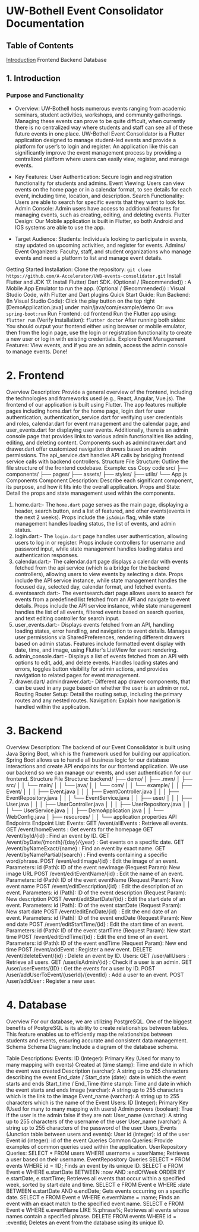 # UW-Bothell Event Consolidator Documentation
## Table of Contents
[Introduction](/Introduction)
Frontend
Backend
Database

## 1. Introduction
### Purpose and Functionality
- Overview: 
UW-Bothell hosts numerous events ranging from academic seminars, student activities, workshops, and community gatherings. Managing these events can prove to be quite difficult, when currently there is no centralized way where students and staff can see all of these future events in one place. UW-Bothell Event Consolidator is a Flutter application designed to manage student-led events and provide a platform for user’s to login and register. An application like this can significantly improve the event management process by providing a centralized platform where users can easily view, register, and manage events.
- Key Features:
User Authentication: Secure login and registration functionality for students and admins.
Event Viewing: Users can view events on the home page or in a calendar format, to see details for each event, including time, location, and description.
Search Functionality: Users are able to search for specific events that they want to look for. 
Admin Console: Admin users have access to additional features for managing events, such as creating, editing, and deleting events.
Flutter Design: Our Mobile application is built in Flutter, so both Android and IOS systems are able to use the app. 

- Target Audience: 
Students: Individuals looking to participate in events, stay updated on upcoming activities, and register for events.
Admins/ Event Organizers: Faculty, staff, and student organizations who manage events and need a platform to list and manage event details.

Getting Started
Installation: 
Clone the repository:
`git clone https://github.com/A-Accelerator/UWB-events-consolidator.git`
Install Flutter and JDK 17. 
Install Flutter/ Dart SDK. 
(Optional / (Recommended)) : A Mobile App Emulator to run the app. 
(Optional / (Recommended)) : Visual Studio Code, with Flutter and Dart plugins
Quick Start Guide:
Run Backend: 
(In Visual Studio Code): Click the play button on the top right 
	[DemoApplication.java] under main/java/com/example/demo 
Or: `mvn spring-boot:run`
Run Frontend: 
cd frontend 
Run the Flutter app using: `flutter run`
(Verify Installation): `flutter doctor`
After running both sides: 
You should output your frontend either using browser or mobile emulator, then from the login page, use the login or registration functionality to create a new user or log in with existing credentials. 
Explore Event Management Features: 
View events, and if you are an admin, access the admin console to manage events.
	Done!

# 2. Frontend
Overview
Description: Provide a general overview of the frontend, including the technologies and frameworks used (e.g., React, Angular, Vue.js).
The frontend of our application is built using Flutter. The app features multiple pages including home.dart for the home page, login.dart for user authentication, authentication_service.dart for verifying user credentials and roles, calendar.dart for event management and the calendar page, and user_events.dart for displaying user events. Additionally, there is an admin console page that provides links to various admin functionalities like adding, editing, and deleting content. Components such as admindrawer.dart and drawer.dart offer customized navigation drawers based on admin permissions. The api_service.dart handles API calls by bridging frontend service calls with backend controllers.
Structure
File Structure: Outline the file structure of the frontend codebase.
Example:
css
Copy code
src/
├── components/
├── pages/
├── assets/
├── styles/
├── utils/
└── App.js
Components
Component Description: Describe each significant component, its purpose, and how it fits into the overall application.
Props and State: Detail the props and state management used within the components.
1. home.dart:- The `home.dart` page serves as the main page, displaying a header, search button, and a list of featured, and other events(events in the next 2 weeks). Props include the `isAdmin` flag, while state management handles loading status, the list of events, and admin status.
2. login.dart:- The `login.dart` page handles user authentication, allowing users to log in or register. Props include controllers for username and password input, while state management handles loading status and authentication responses.
3. calendar.dart:- The calendar.dart page displays a calendar with events fetched from the api service (which is a bridge for the backend controllers), allowing users to view events by selecting a date. Props include the API service instance, while state management handles the focused day, selected day, calendar format, and fetched events.
4. eventsearch.dart:- The eventsearch.dart page allows users to search for events from a predefined list fetched from an API and navigate to event details. Props include the API service instance, while state management handles the list of all events, filtered events based on search queries, and text editing controller for search input.
5. user_events.dart:- Displays events fetched from an API, handling loading states, error handling, and navigation to event details. Manages user permissions via SharedPreferences, rendering different drawers based on admin status. Features include formatted event display with date, time, and image, using Flutter's ListView for event rendering.
6. admin_console.dart:- Displays a list of events fetched from an API with options to edit, add, and delete events. Handles loading states and errors, toggles button visibility for admin actions, and provides navigation to related pages for event management.
7. drawer.dart/ admindrawer.dart:- Different app drawer components, that can be used in any page based on whether the user is an admin or not.
Routing
Router Setup: Detail the routing setup, including the primary routes and any nested routes.
Navigation: Explain how navigation is handled within the application.

# 3. Backend
Overview
Description: 
The backend of our Event Consolidator is built using Java Spring Boot, which is the framework used for building our application. Spring Boot allows us to handle all business logic for our database interactions and create API endpoints for our frontend application. We use our backend so we can manage our events, and user authentication for our frontend. 
Structure
File Structure: 
backend/
├── demo/
│   ├── .mvn/
│   ├── src/
│   │   └── main/
│   │       └── java/
│   │           └── com/
│   │               └── example/
│   │                   ├── Event/
│   │                   │   ├── Event.java
│   │                   │   ├── EventController.java
│   │                   │   ├── EventRepository.java
│   │                   │   └── EventService.java
│   │                   ├── user/
│   │                   │   ├── User.java
│   │                   │   ├── UserController.java
│   │                   │   ├── UserRepository.java
│   │                   │   └── UserService.java
│   │                   ├── DemoApplication.java
│   │                   └── WebConfig.java
│   ├── resources/
│   │   └── application.properties
API Endpoints
Endpoint List: 
Events: 
GET /event/allEvents :  Retrieve all events.
GET /event/homeEvents :  Get events for the homepage
GET /event/byId/{id} : Find an event by ID.
GET /event/byDate/{month}/{day}/{year} : Get events on a specific date.
GET /event/byNameExact/{name} : Find an event by exact name.
GET /event/byNamePartial/{search} : Find events containing a specific word/phrase.
POST /event/editImage/{id} : Edit the image of an event.
Parameters:
id (Path): ID of the event
newImage (Request Param): New image URL
POST /event/editEventName/{id} : Edit the name of an event.
Parameters:
id (Path): ID of the event
eventName (Request Param): New event name
POST /event/editDescription/{id} : Edit the description of an event.
Parameters:
id (Path): ID of the event
description (Request Param): New description
POST /event/editStartDate/{id} : Edit the start date of an event.
Parameters:
id (Path): ID of the event
startDate (Request Param): New start date
POST /event/editEndDate/{id} : Edit the end date of an event.
Parameters:
id (Path): ID of the event
endDate (Request Param): New end date
POST /event/editStartTime/{id} : Edit the start time of an event.
Parameters:
id (Path): ID of the event
startTime (Request Param): New start time
POST /event/editEndTime/{id} : Edit the end time of an event.
Parameters:
id (Path): ID of the event
endTime (Request Param): New end time
POST /event/addEvent : Register a new event.
DELETE /event/deleteEvent/{id} : Delete an event by ID.
Users:
GET /user/allUsers : Retrieve all users.
GET /user/isAdmin/{id} : Check if a user is an admin.
GET /user/userEvents/{ID} : Get the events for a user by ID.
POST /user/addUserToEvent/{userId}/{eventId} : Add a user to an event.
POST  /user/addUser :  Register a new user.

# 4. Database
Overview
For our database, we are utilizing PostgreSQL. One of the biggest benefits of PostgreSQL is its ability to create relationships between tables. This feature enables us to efficiently map the relationships between students and events, ensuring accurate and consistent data management.
Schema
Schema Diagram: Include a diagram of the database schema.

Table Descriptions: 
Events:
ID (Integer): Primary Key (Used for many to many mapping with events)
Created at (time stamp): Time and date in which the event was created
Description (varchar): A string up to 255 characters describing the event 
End_date / Start_date (date): date in which the event starts and ends
Start_time / End_Time (time stamp): Time and date in which the event starts and ends
Image (varchar):  A string up to 255 characters which is the link to the image
Event_name (varchar): A string up to 255 characters which is the name of the Event
Users:
ID (Integer): Primary Key (Used for many to many mapping with users)
Admin powers (boolean): True if the user is the admin false if they are not:
User_name (varchar):  A string up to 255 characters of the username of the user
User_name (varchar):  A string up to 255 characters of the password of the user
Users_Events (Junction table between users and events):
User id (integer): id of the user
Event id (integer): id of the event
Queries
Common Queries: Provide examples of common queries used within the application.
UserRepository Queries:
SELECT * FROM users WHERE username = :userName;
Retrieves a user based on their username.
EventRepository Queries
SELECT * FROM events WHERE id = :ID;
Finds an event by its unique ID.
SELECT e FROM Event e WHERE e.startDate BETWEEN :now AND :endOfWeek ORDER BY e.startDate, e.startTime;
Retrieves all events that occur within a specified week, sorted by start date and time.
SELECT e FROM Event e WHERE :date BETWEEN e.startDate AND e.endDate;
Gets events occurring on a specific date.
SELECT e FROM Event e WHERE e.eventName = :name;
Finds an event with an exact match to the specified event name.
SELECT e FROM Event e WHERE e.eventName LIKE %:phrase%;
Retrieves all events whose names contain a specified phrase.
DELETE FROM events WHERE id = :eventId;
Deletes an event from the database using its unique ID.
